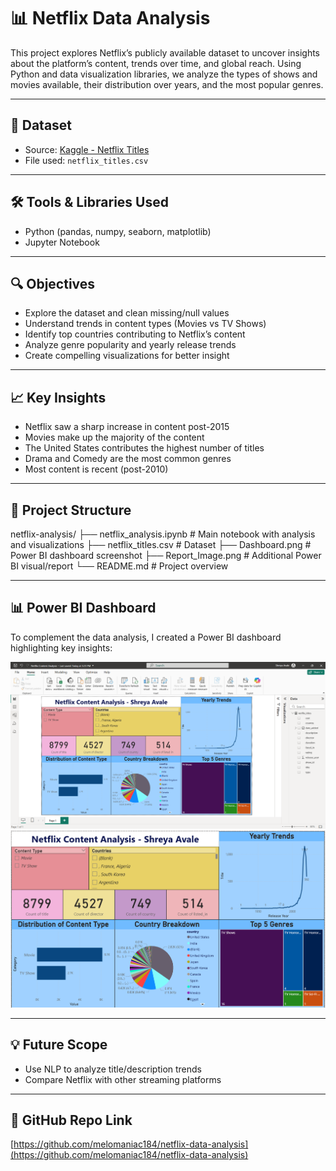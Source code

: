 # 📊 Netflix Data Analysis

This project explores Netflix’s publicly available dataset to uncover insights about the platform’s content, trends over time, and global reach. Using Python and data visualization libraries, we analyze the types of shows and movies available, their distribution over years, and the most popular genres.

---

## 📁 Dataset

- Source: [Kaggle - Netflix Titles](https://www.kaggle.com/shivamb/netflix-shows)
- File used: `netflix_titles.csv`

---

## 🛠️ Tools & Libraries Used

- Python (pandas, numpy, seaborn, matplotlib)
- Jupyter Notebook

---

## 🔍 Objectives

- Explore the dataset and clean missing/null values
- Understand trends in content types (Movies vs TV Shows)
- Identify top countries contributing to Netflix’s content
- Analyze genre popularity and yearly release trends
- Create compelling visualizations for better insight

---

## 📈 Key Insights

- Netflix saw a sharp increase in content post-2015
- Movies make up the majority of the content
- The United States contributes the highest number of titles
- Drama and Comedy are the most common genres
- Most content is recent (post-2010)

---

## 📎 Project Structure

netflix-analysis/
├── netflix_analysis.ipynb # Main notebook with analysis and visualizations
├── netflix_titles.csv # Dataset
├── Dashboard.png # Power BI dashboard screenshot
├── Report_Image.png # Additional Power BI visual/report
└── README.md # Project overview



---

## 📊 Power BI Dashboard

To complement the data analysis, I created a Power BI dashboard highlighting key insights:

![Netflix Dashboard](Dashboard.png)
![Report Overview](Report%20Image.png)

---

## 💡 Future Scope

- Use NLP to analyze title/description trends
- Compare Netflix with other streaming platforms

---

## 🔗 GitHub Repo Link 

[https://github.com/melomaniac184/netflix-data-analysis](https://github.com/melomaniac184/netflix-data-analysis)
